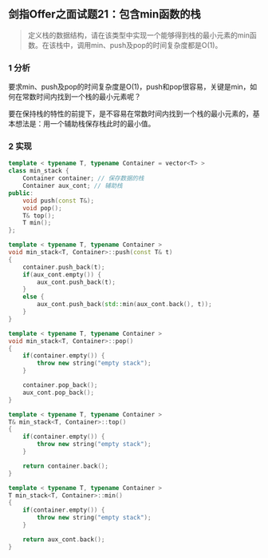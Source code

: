 ## 剑指Offer之面试题21：包含min函数的栈

> 定义栈的数据结构，请在该类型中实现一个能够得到栈的最小元素的min函数。在该栈中，调用min、push及pop的时间复杂度都是O(1)。

### 1 分析

要求min、push及pop的时间复杂度是O(1)，push和pop很容易，关键是min，如何在常数时间内找到一个栈的最小元素呢？

要在保持栈的特性的前提下，是不容易在常数时间内找到一个栈的最小元素的，基本想法是：用一个辅助栈保存栈此时的最小值。


### 2 实现

``` C++
template < typename T, typename Container = vector<T> >
class min_stack {
	Container container; // 保存数据的栈
	Container aux_cont; // 辅助栈
public:
	void push(const T&);
	void pop();
	T& top();
	T min();
};

template < typename T, typename Container >
void min_stack<T, Container>::push(const T& t)
{
	container.push_back(t);
	if(aux_cont.empty()) {
		aux_cont.push_back(t);
	}
	else {
		aux_cont.push_back(std::min(aux_cont.back(), t));
	}
}

template < typename T, typename Container >
void min_stack<T, Container>::pop()
{
	if(container.empty()) {
		throw new string("empty stack");
	}

	container.pop_back();
	aux_cont.pop_back();
}

template < typename T, typename Container >
T& min_stack<T, Container>::top()
{
	if(container.empty()) {
		throw new string("empty stack");
	}

	return container.back();
}

template < typename T, typename Container >
T min_stack<T, Container>::min()
{
	if(container.empty()) {
		throw new string("empty stack");
	}

	return aux_cont.back();
}
```
